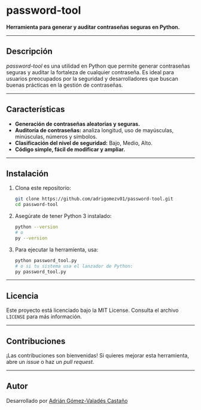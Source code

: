 # password-tool

**Herramienta para generar y auditar contraseñas seguras en Python.**

---

## **Descripción**

*password-tool* es una utilidad en Python que permite generar contraseñas seguras y auditar la fortaleza de cualquier contraseña. Es ideal para usuarios preocupados por la seguridad y desarrolladores que buscan buenas prácticas en la gestión de contraseñas.

---

## **Características**

- **Generación de contraseñas aleatorias y seguras.**
- **Auditoría de contraseñas:** analiza longitud, uso de mayúsculas, minúsculas, números y símbolos.
- **Clasificación del nivel de seguridad:** Bajo, Medio, Alto.
- **Código simple, fácil de modificar y ampliar.**

---

## **Instalación**

1. Clona este repositorio:

    ```bash
    git clone https://github.com/adrigomezv01/password-tool.git
    cd password-tool
    ```

2. Asegúrate de tener Python 3 instalado:

    ```bash
    python --version
    # o
    py --version
    ```

3. Para ejecutar la herramienta, usa:

    ```bash
    python password_tool.py
    # o si tu sistema usa el lanzador de Python:
    py password_tool.py
    ```

---

## **Licencia**

Este proyecto está licenciado bajo la MIT License. Consulta el archivo `LICENSE` para más información.

---

## **Contribuciones**

¡Las contribuciones son bienvenidas! Si quieres mejorar esta herramienta, abre un *issue* o haz un *pull request*.

---

## **Autor**

Desarrollado por [Adrián Gómez-Valadés Castaño](https://github.com/adrigomezv01)
